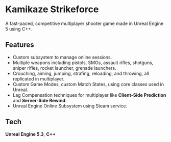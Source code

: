 
# Kamikaze Strikeforce

A fast-paced, competitive multiplayer shooter game made in Unreal Engine 5 using C++.




## Features

- Custom subsystem to manage online sessions.
- Multiple weapons including pistols, SMGs, assault rifles, shotguns, sniper rifles, rocket launcher, grenade launchers.
- Crouching, aiming, jumping, strafing, reloading, and throwing, all replicated in multiplayer.
- Custom Game Modes, custom Match States, using core classes used in Unreal.
- Lag Compensation techniques for multiplayer like **Client-Side Prediction** and **Server-Side Rewind**.
- Unreal Engine Online Subsystem using Steam service.



## Tech

**Unreal Engine 5.3**, **C++**

